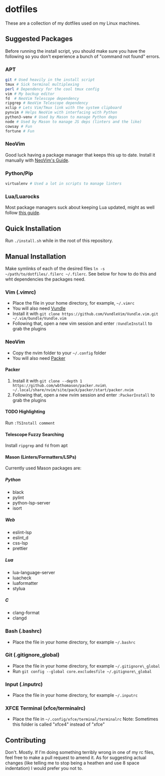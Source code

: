 # dotfiles
These are a collection of my dotfiles used on my Linux machines.

## Suggested Packages
Before running the install script, you should make sure you have the following so you don't experience a bunch of "command not found" errors.

### APT
```bash
git # Used heavily in the install script
tmux # Sick terminal multiplexing
perl # Dependency for the cool tmux config
vim # My backup editor
fd  # NeoVim Telescope dependency
ripgrep # NeoVim Telescope dependency
xclip # Lets Vim/Tmux link with the system clipboard
pynvim # Helps NeoVim with interfacing with Python
python3-venv # Used by Mason to manage Python deps
node # Used by Mason to manage JS deps (linters and the like)
cowsay # Fun
fortune # Fun
```

### NeoVim
Good luck having a package manager that keeps this up to date. Install it manually with [NeoVim's Guide](https://github.com/neovim/neovim/blob/master/INSTALL.md#linux).

### Python/Pip
```bash
virtualenv # Used a lot in scripts to manage linters
```

### Lua/Luarocks
Most package managers suck about keeping Lua updated, might as well follow [this guide](https://github.com/luarocks/luarocks/wiki/Installation-instructions-for-Unix).

## Quick Installation
Run `./install.sh` while in the root of this repository.

## Manual Installation
Make symlinks of each of the desired files `ln -s ~/path/to/dotfiles/.filerc ~/.filerc`. See below for how to do this and wht dependencies the packages need.

### Vim (.vimrc)
* Place the file in your home directory, for example, `~/.vimrc`
* You will also need [Vundle](https://github.com/VundleVim/Vundle.vim)
* Install it with ``git clone https://github.com/VundleVim/Vundle.vim.git ~/.vim/bundle/Vundle.vim``
* Following that, open a new vim session and enter ``:VundleInstall`` to grab the plugins

### NeoVim
* Copy the nvim folder to your `~/.config` folder
* You will also need [Packer](https://github.com/wbthomason/packer.nvim)

#### Packer
1. Install it with ``git clone --depth 1 https://github.com/wbthomason/packer.nvim\ ~/.local/share/nvim/site/pack/packer/start/packer.nvim``
2. Following that, open a new nvim session and enter ``:PackerInstall`` to grab the plugins

#### TODO Highlighting
Run `:TSInstall comment`

#### Telescope Fuzzy Searching
Install `ripgrep` and `fd` from apt

#### Mason (Linters/Formatters/LSPs)
Currently used Mason packages are:
##### Python
* black
* pylint
* python-lsp-server
* isort

##### Web
* eslint-lsp
* eslint_d
* css-lsp
* prettier

##### Lua
* lua-language-server
* luacheck
* luaformatter
* stylua

##### C
* clang-format
* clangd

### Bash (.bashrc)
* Place the file in your home directory, for example `~/.bashrc`

### Git (.gitignore\_global)
* Place the file in your home directory, for example `~/.gitignore\_global`
* Run `git config --global core.excludesfile ~/.gitignore\_global`

### Input (.inputrc)
* Place the file in your home directory, for example `~/.inputrc`

### XFCE Terminal (xfce/terminalrc)
* Place the file in `~/.config/xfce/terminal/terminalrc`
Note: Sometimes this folder is called "xfce4" instead of "xfce"

## Contributing
Don't. Mostly. If I'm doing something terribly wrong in one of my rc files, feel free to make a pull request to amend it. As for suggesting actual changes (like telling me to stop being a heathen and use 8 space indentation) I would prefer you not to.
